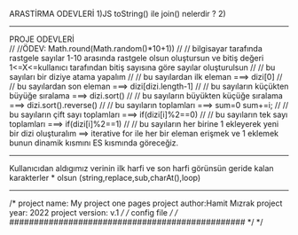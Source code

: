  ARASTİRMA ODEVLERİ
 1)JS  toString() ile join()  nelerdir ?
 2)

****************************
   PROJE ODEVLERİ  
  // //ÖDEV: Math.round(Math.random()*10+1))
// // bilgisayar tarafında rastgele  sayılar 1-10 arasında rastgele olsun oluştursun ve bitiş değeri 1<=X<=kullanıcı tarafından bitiş sayısına göre sayılar oluşturulsun
// // bu sayıları bir diziye atama yapalım
// // bu sayılardan ilk eleman  ===> dizi[0]
// // bu sayılardan son eleman ===> dizi[dizi.length-1]
// // bu sayıların küçükten büyüğe sıralama ===> dizi.sort()
// // bu sayıların büyükten küçüğe sıralama ===> dizi.sort().reverse()
// // bu sayıların toplamları  ===> sum=0  sum+=i;
// // bu sayıların çift sayı toplamları  ===> if(dizi[i]%2==0)
// // bu sayıların tek sayı toplamları  ===> if(dizi[i]%2==1)
// // bu sayıların her birine 1 ekleyerek yeni bir dizi oluşturalım ==> iterative for ile her bir eleman erişmek ve 1 eklemek bunun dinamik kısmını ES kısmında göreceğiz.
*************************************
 Kullanıcıdan aldıgımız verinin ilk harfi ve son harfi görünsün
 geride kalan karakterler * olsun (string,replace,sub,charAt(),loop)
***********************************
/*
project name: My project one pages
project author:Hamit Mızrak
project year: 2022
project version: v.1
*/
/* config file */
/* ################################################ */
 */
